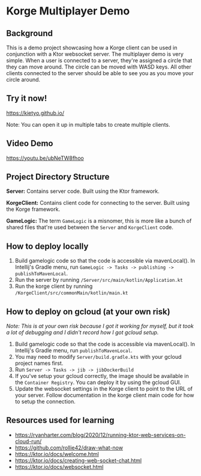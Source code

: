 # Korge Multiplayer Demo

## Background

This is a demo project showcasing how a Korge client can be used in conjunction with a Ktor websocket server. The
multiplayer demo is very simple. When a user is connected to a server, they're assigned a circle that they can move
around. The circle can be moved with WASD keys. All other clients connected to the server should be able to see you as
you move your circle around.

## Try it now!

https://kietyo.github.io/

Note: You can open it up in multiple tabs to create multiple clients.

## Video Demo

https://youtu.be/ubNeTW8fhoo

## Project Directory Structure

**Server:** Contains server code. Built using the Ktor framework.

**KorgeClient:** Contains client code for connecting to the server. Built using the Korge framework.

**GameLogic:** The term `GameLogic` is a misnomer, this is more like a bunch of shared files that're used between
the `Server` and `KorgeClient` code.

## How to deploy locally

1. Build gamelogic code so that the code is accessible via mavenLocal(). In Intellij's Gradle menu,
   run `GameLogic -> Tasks -> publishing -> publishToMavenLocal`.
2. Run the server by running `/Server/src/main/kotlin/Application.kt`
3. Run the korge client by running `/KorgeClient/src/commonMain/kotlin/main.kt`

## How to deploy on gcloud (at your own risk)

_Note: This is at your own risk because I got it working for myself, but it took a lot of debugging and I didn't record
how I got gcloud setup._

1. Build gamelogic code so that the code is accessible via mavenLocal(). In Intellij's Gradle menu,
   run `publishToMavenLocal`.
2. You may need to modify `Server/build.gradle.kts` with your gcloud project names first.
3. Run `Server -> Tasks -> jib -> jibDockerBuild`
4. If you've setup your gcloud correctly, the image should be available in the `Container Registry`. You can deploy it
   by using the gcloud GUI.
5. Update the websocket settings in the Korge client to point to the URL of your server. Follow documentation in the
   korge client main code for how to setup the connection.

## Resources used for learning
- https://ryanharter.com/blog/2020/12/running-ktor-web-services-on-cloud-run/
- https://github.com/rollie42/draw-what-now
- https://ktor.io/docs/welcome.html
- https://ktor.io/docs/creating-web-socket-chat.html
- https://ktor.io/docs/websocket.html
